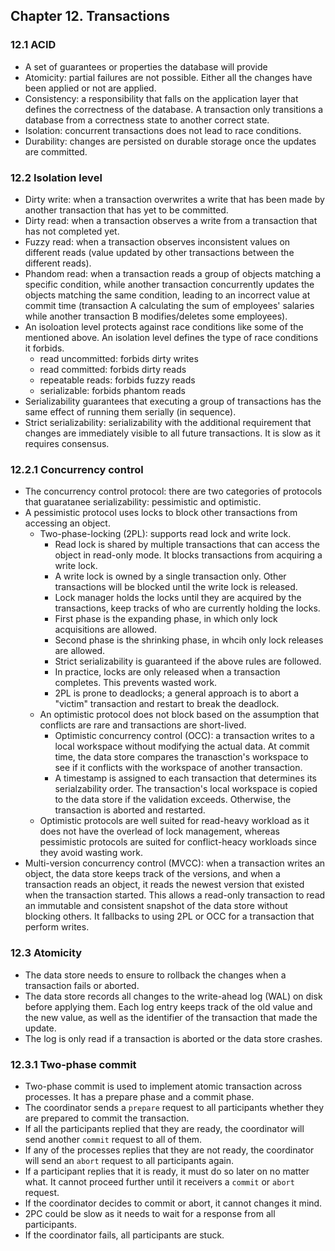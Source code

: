 ## Chapter 12. Transactions

### 12.1 ACID
- A set of guarantees or properties the database will provide
- Atomicity: partial failures are not possible. Either all the changes have been applied or not are applied.
- Consistency: a responsibility that falls on the application layer that defines the correctness of the database. A transaction only transitions a database from a correctness state to another correct state.
- Isolation: concurrent transactions does not lead to race conditions.
- Durability: changes are persisted on durable storage once the updates are committed.

### 12.2 Isolation level
- Dirty write: when a transaction overwrites a write that has been made by another transaction that has yet to be committed.
- Dirty read: when a transaction observes a write from a transaction that has not completed yet.
- Fuzzy read: when a transaction observes inconsistent values on different reads (value updated by other transactions between the different reads).
- Phandom read: when a transaction reads a group of objects matching a specific condition, while another transaction concurrently updates the objects matching the same condition, leading to an incorrect value at commit time (transaction A calculating the sum of employees' salaries while another transaction B modifies/deletes some employees).
- An isoloation level protects against race conditions like some of the mentioned above. An isolation level defines the type of race conditions it forbids.
  - read uncommitted: forbids dirty writes
  - read committed: forbids dirty reads
  - repeatable reads: forbids fuzzy reads
  - serializable: forbids phantom reads
- Serializability guarantees that executing a group of transactions has the same effect of running them serially (in sequence).
- Strict serializability: serializability with the additional requirement that changes are immediately visible to all future transactions. It is slow as it requires consensus.

### 12.2.1 Concurrency control
- The concurrency control protocol: there are two categories of protocols that guaratanee serializability: pessimistic and optimistic.
- A pessimistic protocol uses locks to block other transactions from accessing an object.
  - Two-phase-locking (2PL): supports read lock and write lock.
    - Read lock is shared by multiple transactions that can access the object in read-only mode. It blocks transactions from acquiring a write lock.
    - A write lock is owned by a single transaction only. Other transactions will be blocked until the write lock is released.
    - Lock manager holds the locks until they are acquired by the transactions, keep tracks of who are currently holding the locks.
    - First phase is the expanding phase, in which only lock acquisitions are allowed.
    - Second phase is the shrinking phase, in whcih only lock releases are allowed.
    - Strict serializability is guaranteed if the above rules are followed.
    - In practice, locks are only released when a transaction completes. This prevents wasted work.
    - 2PL is prone to deadlocks; a general approach is to abort a "victim" transaction and restart to break the deadlock.
  - An optimistic protocol does not block based on the assumption that conflicts are rare and transactions are short-lived.
    - Optimistic concurrency control (OCC): a transaction writes to a local workspace without modifying the actual data. At commit time, the data store compares the tranasction's workspace to see if it conflicts with the workspace of another transaction.
    - A timestamp is assigned to each transaction that determines its serialzability order. The transaction's local workspace is copied to the data store if the validation exceeds. Otherwise, the transaction is aborted and restarted.
  - Optimistic protocols are well suited for read-heavy workload as it does not have the overlead of lock management, whereas pessimistic protocols are suited for conflict-heacy workloads since they avoid wasting work.
- Multi-version concurrency control (MVCC): when a transaction writes an object, the data store keeps track of the versions, and when a transaction reads an object, it reads the newest version that existed when the transaction started. This allows a read-only transaction to read an immutable and consistent snapshot of the data store without blocking others. It fallbacks to using 2PL or OCC for a transaction that perform writes.

### 12.3 Atomicity
- The data store needs to ensure to rollback the changes when a transaction fails or aborted.
- The data store records all changes to the write-ahead log (WAL) on disk before applying them. Each log entry keeps track of the old value and the new value, as well as the identifier of the transaction that made the update.
- The log is only read if a transaction is aborted or the data store crashes.

### 12.3.1 Two-phase commit
- Two-phase commit is used to implement atomic transaction across processes. It has a prepare phase and a commit phase.
- The coordinator sends a `prepare` request to all participants whether they are prepared to commit the transaction.
- If all the participants replied that they are ready, the coordinator will send another `commit` request to all of  them.
- If any of the processes replies that they are not ready, the coordinator will send an `abort` request to all participants again.
- If a participant replies that it is ready, it must do so later on no matter what. It cannot proceed further until it receivers a `commit` or `abort` request.
- If the coordinator decides to commit or abort, it cannot changes it mind.
- 2PC could be slow as it needs to wait for a response from all participants.
- If the coordinator fails, all participants are stuck.